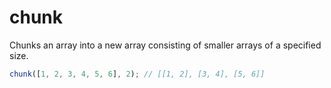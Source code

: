 # chunk

Chunks an array into a new array consisting of smaller arrays of a specified size.

```typescript
chunk([1, 2, 3, 4, 5, 6], 2); // [[1, 2], [3, 4], [5, 6]]
```
